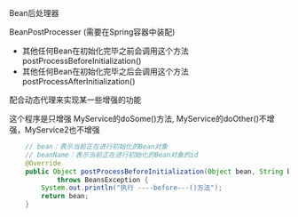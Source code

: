 

Bean后处理器

BeanPostProcesser 
(需要在Spring容器中装配)



* 其他任何Bean在初始化完毕之前会调用这个方法　postProcessBeforeInitialization()
* 其他任何Bean在初始化完毕之后会调用这个方法  postProcessAfterInitialization()



配合动态代理来实现某一些增强的功能

这个程序是只增强 MyService的doSome()方法, MyService的doOther()不增强，MyService2也不增强

```java
    // bean：表示当前正在进行初始化的Bean对象
	// beanName：表示当前正在进行初始化的Bean对象的id
	@Override
	public Object postProcessBeforeInitialization(Object bean, String beanName)
			throws BeansException {
		System.out.println("执行 ----before---()方法");
		return bean;
	}
```
